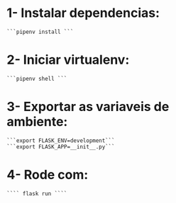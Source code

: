 # 1- Instalar dependencias:
    ```pipenv install ```

# 2- Iniciar virtualenv:
    ```pipenv shell ```


# 3- Exportar as variaveis de ambiente:
    ```export FLASK_ENV=development```
    ```export FLASK_APP=__init__.py```

# 4- Rode com:
    ```` flask run ````
